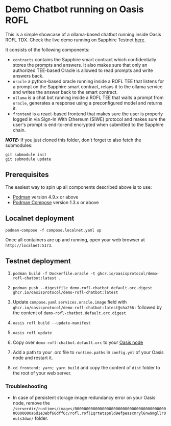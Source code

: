 # Demo Chatbot running on Oasis ROFL

This is a simple showcase of a ollama-based chatbot running inside Oasis ROFL
TDX. Check the live demo running on Sapphire Testnet [here][live-demo].

It consists of the following components:

- `contracts` contains the Sapphire smart contract which confidentially stores
  the prompts and answers. It also makes sure that only an authorized TEE-based
  Oracle is allowed to read prompts and write answers back.
- `oracle` a python-based oracle running inside a ROFL TEE that listens for a
  prompt on the Sapphire smart contract, relays it to the ollama service and
  writes the answer back to the smart contract.
- `ollama` is a chat bot running inside a ROFL TEE that waits a prompt from
  `oracle`, generates a response using a preconfigured model and returns it.
- `frontend` is a react-based frontend that makes sure the user is properly
  logged in via Sign-In With Ethereum (SIWE) protocol and makes sure the user's
  prompt is end-to-end encrypted when submitted to the Sapphire chain.

***NOTE:*** If you just cloned this folder, don't forget to also fetch the
submodules:

```shell
git submodule init
git submodule update
```

[live-demo]: https://playground.oasis.io/demo-rofl-chatbot

## Prerequisites

The easiest way to spin up all components described above is to use:

- [Podman] version 4.9.x or above
- [Podman Compose] version 1.3.x or above

[Podman]: https://podman.io/
[Podman Compose]: https://github.com/containers/podman-compose

## Localnet deployment


```shell
podman-compose -f compose.localnet.yaml up
```

Once all containers are up and running, open your web browser at
`http://localnet:5173`.

## Testnet deployment

1. `podman build -f Dockerfile.oracle -t ghcr.io/oasisprotocol/demo-rofl-chatbot:latest .`

3. `podman push --digestfile demo-rofl-chatbot.default.orc.digest ghcr.io/oasisprotocol/demo-rofl-chatbot:latest`

4. Update `compose.yaml` `services.oracle.image` field with
   `ghcr.io/oasisprotocol/demo-rofl-chatbot:latest@sha256:` followed by the content of
   `demo-rofl-chatbot.default.orc.digest`

5. `oasis rofl build --update-manifest`

6. `oasis rofl update`

7. Copy over `demo-rofl-chatbot.default.orc` to your [Oasis node]

8. Add a path to your .orc file to `runtime.paths` in `config.yml` of your
   Oasis node and restart it.

9. `cd frontend; yarn; yarn build` and copy the content of `dist` folder to the
   root of your web server.

[Oasis node]: https://docs.oasis.io/node/run-your-node/paratime-client-node#configuring-tee-paratime-client-node

### Troubleshooting

- In case of persistent storage image redundancy error on your Oasis node,
  remove the
  `/serverdir/runtimes/images/000000000000000000000000000000000000000000000000a6d1e3ebf60dff6c/rofl.rofl1qrtetspnld9efpeasxmryl6nw9mgllr0euls3dwn/`
  folder.

